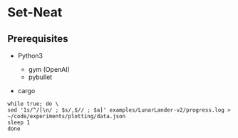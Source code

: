# Set-Neat

## Prerequisites

- Python3
    - gym (OpenAI)
    - pybullet

- cargo

```
while true; do \
sed '1s/^/[\n/ ; $s/,$// ; $a]' examples/LunarLander-v2/progress.log > ~/code/experiments/plotting/data.json
sleep 1
done
```